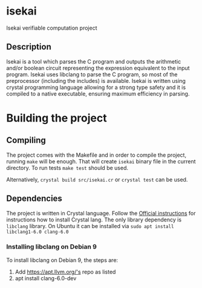 # isekai
Isekai verifiable computation project

## Description

Isekai is a tool which parses the C program and outputs the arithmetic and/or
boolean circuit representing the expression equivalent to the input program.
Isekai uses libclang to parse the C program, so most of the preprocessor
(including the includes) is available. Isekai is written using crystal
programming language allowing for a strong type safety and it is compiled to a
native executable, ensuring maximum efficiency in parsing.

# Building the project

## Compiling

The project comes with the Makefile and in order to compile the
project, running `make` will be enough. That will create `isekai`
binary file in the current directory. To run tests `make test`
should be used.

Alternatively, `crystal build src/isekai.cr` or `crystal test`
can be used.

## Dependencies

The project is written in Crystal language. Follow the [Official
instructions](https://crystal-lang.org/docs/installation/) for instructions how
to install Crystal lang. The only library dependency is `libclang` library. On
Ubuntu it can be installed via `sudo apt install libclang1-6.0 clang-6.0`

### Installing libclang on Debian 9

To install libclang on Debian 9, the steps are:

1. Add https://apt.llvm.org/'s repo as listed
2. apt install clang-6.0-dev
